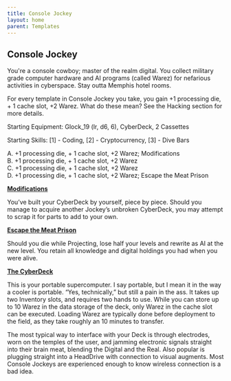```yaml
---
title: Console Jockey
layout: home
parent: Templates
---
```




## **Console Jockey**

You're a console cowboy; master of the realm digital. You collect military grade computer hardware and AI programs (called Warez) for nefarious activities in cyberspace. Stay outta Memphis hotel rooms.

For every template in Console Jockey you take, you gain +1 processing die, + 1 cache slot, +2 Warez. What do these mean? See the Hacking section for more details. 

Starting Equipment: Glock_19 (lr, d6, 6), CyberDeck, 2 Cassettes

Starting Skills: [1] - Coding, [2] - Cryptocurrency, [3] - Dive Bars

A.     +1 processing die, + 1 cache slot, +2 Warez; Modifications <br>
B.     +1 processing die, + 1 cache slot, +2 Warez <br>
C.     +1 processing die, + 1 cache slot, +2 Warez <br>
D.     +1 processing die, + 1 cache slot, +2 Warez; Escape the Meat Prison <br>

**<span style="text-decoration:underline;">Modifications</span>**

You’ve built your CyberDeck by yourself, piece by piece. Should you manage to acquire another Jockey’s unbroken CyberDeck, you may attempt to scrap it for parts to add to your own. 

**<span style="text-decoration:underline;">Escape the Meat Prison</span>**

Should you die while Projecting, lose half your levels and rewrite as AI at the new level. You retain all knowledge and digital holdings you had when you were alive.

**<span style="text-decoration:underline;">The CyberDeck</span>**

This is your portable supercomputer. I say portable, but I mean it in the way a cooler is portable. “Yes, technically,” but still a pain in the ass. It takes up two Inventory slots, and requires two hands to use. While you can store up to 10 Warez in the data storage of the deck, only Warez in the cache slot can be executed. Loading Warez are typically done before deployment to the field, as they take roughly an 10 minutes to transfer.

The most typical way to interface with your Deck is through electrodes, worn on the temples of the user, and jamming electronic signals straight into their brain meat, blending the Digital and the Real. Also popular is plugging straight into a HeadDrive with connection to visual augments. Most Console Jockeys are experienced enough to know wireless connection is a bad idea. 


